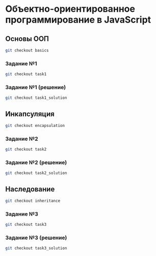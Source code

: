 # Объектно-ориентированное программирование в JavaScript

## Основы ООП

```sh
git checkout basics
```

### Задание №1

```sh
git checkout task1
```

### Задание №1 (решение)

```sh
git checkout task1_solution
```

## Инкапсуляция

```sh
git checkout encapsulation
```

### Задание №2

```sh
git checkout task2
```

### Задание №2 (решение)

```sh
git checkout task2_solution
```

## Наследование

```sh
git checkout inheritance
```
### Задание №3

```sh
git checkout task3
```

### Задание №3 (решение)

```sh
git checkout task3_solution
```
